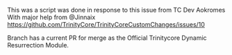 This was a script was done in response to this issue from TC Dev Aokromes
With major help from @Jinnaix
https://github.com/TrinityCore/TrinityCoreCustomChanges/issues/10

Branch has a current PR for merge as the Official Trinitycore Dynamic Resurrection Module.